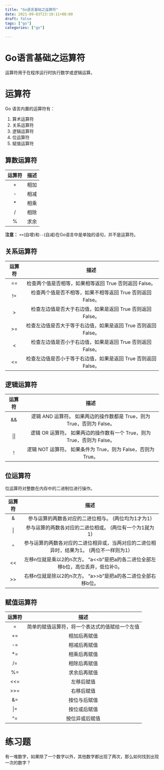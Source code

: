 ```yaml
---
title: "Go语言基础之运算符"
date: 2021-09-03T23:10:11+08:00
draft: false
tags: ["go"]
categories: ["go"]
 
---
```


# Go语言基础之运算符



运算符用于在程序运行时执行数学或逻辑运算。

# 运算符

Go 语言内置的运算符有：

1. 算术运算符
2. 关系运算符
3. 逻辑运算符
4. 位运算符
5. 赋值运算符

## 算数运算符

| 运算符 | 描述  |
| :----: | :---: |
|   +    | 相加  |
|   -    | 相减  |
|   *    | 相乘  |
|   /    | 相除  |
|   %    | 求余  |

**注意：** `++`(自增)和`--`(自减)在Go语言中是单独的语句，并不是运算符。

## 关系运算符

| 运算符 |                              描述                              |
| :----: | :------------------------------------------------------------: |
|   ==   |     检查两个值是否相等，如果相等返回 True 否则返回 False。     |
|   !=   |   检查两个值是否不相等，如果不相等返回 True 否则返回 False。   |
|   >    |   检查左边值是否大于右边值，如果是返回 True 否则返回 False。   |
|   >=   | 检查左边值是否大于等于右边值，如果是返回 True 否则返回 False。 |
|   <    |   检查左边值是否小于右边值，如果是返回 True 否则返回 False。   |
|   <=   | 检查左边值是否小于等于右边值，如果是返回 True 否则返回 False。 |

## 逻辑运算符

| 运算符 |                                  描述                                   |
| :----: | :---------------------------------------------------------------------: |
|   &&   | 逻辑 AND 运算符。 如果两边的操作数都是 True，则为 True，否则为 False。  |
|  \|\|  | 逻辑 OR 运算符。 如果两边的操作数有一个 True，则为 True，否则为 False。 |
|   !    |      逻辑 NOT 运算符。 如果条件为 True，则为 False，否则为 True。       |

## 位运算符

位运算符对整数在内存中的二进制位进行操作。

| 运算符 |                                           描述                                            |
| :----: | :---------------------------------------------------------------------------------------: |
|   &    |                   参与运算的两数各对应的二进位相与。 (两位均为1才为1)                   |
|   \|   |                 参与运算的两数各对应的二进位相或。 (两位有一个为1就为1)                 |
|   ^    | 参与运算的两数各对应的二进位相异或，当两对应的二进位相异时，结果为1。 (两位不一样则为1) |
|   <<   |      左移n位就是乘以2的n次方。 “a<<b”是把a的各二进位全部左移b位，高位丢弃，低位补0。      |
|   >>   |               右移n位就是除以2的n次方。 “a>>b”是把a的各二进位全部右移b位。                |

## 赋值运算符

| 运算符 |                      描述                      |
| :----: | :--------------------------------------------: |
|   =    | 简单的赋值运算符，将一个表达式的值赋给一个左值 |
|   +=   |                  相加后再赋值                  |
|   -=   |                  相减后再赋值                  |
|   *=   |                  相乘后再赋值                  |
|   /=   |                  相除后再赋值                  |
|   %=   |                  求余后再赋值                  |
|  <<=   |                   左移后赋值                   |
|  >>=   |                   右移后赋值                   |
|   &=   |                  按位与后赋值                  |
|  \|=   |                  按位或后赋值                  |
|   ^=   |                 按位异或后赋值                 |

# 练习题

有一堆数字，如果除了一个数字以外，其他数字都出现了两次，那么如何找到出现一次的数字？